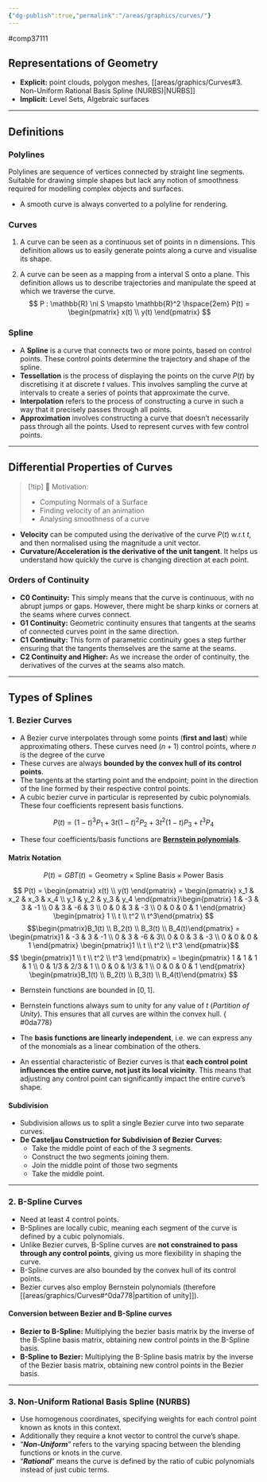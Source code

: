 ```yaml
---
{"dg-publish":true,"permalink":"/areas/graphics/curves/"}
---
```


#comp37111
## Representations of Geometry

- **Explicit:** point clouds, polygon meshes, [[areas/graphics/Curves#3. Non-Uniform Rational Basis Spline (NURBS)\|NURBS]]
- **Implicit:** Level Sets, Algebraic surfaces

---
## Definitions

### Polylines
Polylines are sequence of vertices connected by straight line segments. Suitable for drawing simple shapes but lack any notion of smoothness required for modelling complex objects and surfaces.

* A smooth curve is always converted to a polyline for rendering.

### Curves
1. A curve can be seen as a continuous set of points in n dimensions. This definition allows us to easily generate points along a curve and visualise its shape.
    
2. A curve can be seen as a mapping from a interval S onto a plane. This definition allows us to describe trajectories and manipulate the speed at which we traverse the curve.$$ P : \mathbb{R} \ni S \mapsto \mathbb{R}^2 \hspace{2em} P(t) = \begin{pmatrix} x(t) \\ y(t) \end{pmatrix} $$
### Spline

- A **Spline** is a curve that connects two or more points, based on control points. These control points determine the trajectory and shape of the spline.
- **Tessellation** is the process of displaying the points on the curve $P(t)$ by discretising it at discrete $t$ values. This involves sampling the curve at intervals to create a series of points that approximate the curve.
- **Interpolation** refers to the process of constructing a curve in such a way that it precisely passes through all points.
- **Approximation** involves constructing a curve that doesn’t necessarily pass through all the points. Used to represent curves with few control points.

---
## Differential Properties of Curves
> [!tip] 🧠 Motivation:
> * Computing Normals of a Surface
> * Finding velocity of an animation
> * Analysing smoothness of a curve
    
- **Velocity** can be computed using the derivative of the curve $P(t)$ w.r.t $t$, and then normalised using the magnitude a unit vector.
- **Curvature/Acceleration is the derivative of the unit tangent**. It helps us understand how quickly the curve is changing direction at each point.
### Orders of Continuity
- **C0 Continuity:** This simply means that the curve is continuous, with no abrupt jumps or gaps. However, there might be sharp kinks or corners at the seams where curves connect.
- **G1 Continuity:** Geometric continuity ensures that tangents at the seams of connected curves point in the same direction.
- **C1 Continuity:** This form of parametric continuity goes a step further ensuring that the tangents themselves are the same at the seams.
- **C2 Continuity and Higher:** As we increase the order of continuity, the derivatives of the curves at the seams also match.
---
## Types of Splines
### 1. Bezier Curves
- A Bezier curve interpolates through some points (**first and last**) while approximating others. These curves need ($n+1$) control points, where $n$ is the degree of the curve
- These curves are always **bounded by the convex hull of its control points**.
- The tangents at the starting point and the endpoint; point in the direction of the line formed by their respective control points.
- A cubic bezier curve in particular is represented by cubic polynomials. These four coefficients represent basis functions.

$$ P(t) = (1-t)^3 P_1 + 3t(1-t)^2P_2 + 3t^2(1-t)P_3 + t^3P_4 $$
* These four coefficients/basis functions are [**Bernstein polynomials**](https://en.wikipedia.org/wiki/Bernstein_polynomial).
#### Matrix Notation

$$ P(t) = GBT(t) = \text{Geometry} \times \text{Spline Basis} \times \text{Power Basis} $$

$$ P(t) = \begin{pmatrix} x(t) \\ y(t) \end{pmatrix} = \begin{pmatrix} x_1 & x_2 & x_3 & x_4 \\ y_1 & y_2 & y_3 & y_4 \end{pmatrix}\begin{pmatrix} 1 & -3 & 3 & -1 \\ 0 & 3 & -6 & 3 \\ 0 & 0 & 3 & -3 \\ 0 & 0 & 0 & 1 \end{pmatrix} \begin{pmatrix} 1 \\ t \\ t^2 \\ t^3\end{pmatrix} $$
$$\begin{pmatrix}B_1(t) \\ B_2(t) \\ B_3(t) \\ B_4(t)\end{pmatrix} = \begin{pmatrix}1 & -3 & 3 & -1 \\ 0 & 3 & -6  & 3\\ 0 & 0 & 3 & -3 \\ 0 & 0 & 0 & 1 \end{pmatrix} \begin{pmatrix}1 \\ t \\ t^2 \\ t^3 \end{pmatrix}$$
$$ \begin{pmatrix}1 \\ t \\ t^2 \\ t^3 \end{pmatrix} = \begin{pmatrix} 1 & 1 & 1 & 1 \\ 0 & 1/3 & 2/3 & 1 \\ 0 & 0 & 1/3 & 1 \\ 0 & 0 & 0 & 1 \end{pmatrix} \begin{pmatrix}B_1(t) \\ B_2(t) \\ B_3(t) \\ B_4(t)\end{pmatrix} $$

- Bernstein functions are bounded in $[0, 1]$.
- Bernstein functions always sum to unity for any value of $t$ (*Partition of Unity*). This ensures that all curves are within the convex hull.
{ #0da778}

- The **basis functions are linearly independent**, i.e. we can express any of the monomials as a linear combination of the others.
- An essential characteristic of Bezier curves is that **each control point influences the entire curve, not just its local vicinity**. This means that adjusting any control point can significantly impact the entire curve’s shape.
#### Subdivision
* Subdivision allows us to split a single Bezier curve into two separate curves.
* **De Casteljau Construction for Subdivision of Bezier Curves:**
	* Take the middle point of each of the 3 segments.
	- Construct the two segments joining them.
	- Join the middle point of those two segments
	- Take the middle point.
---
### 2. B-Spline Curves
- Need at least 4 control points.
- B-Splines are locally cubic, meaning each segment of the curve is defined by a cubic polynomials.
- Unlike Bezier curves, B-Spline curves are **not constrained to pass through any control points**, giving us more flexibility in shaping the curve.
- B-Spline curves are also bounded by the convex hull of its control points.
- Bezier curves also employ Bernstein polynomials (therefore [[areas/graphics/Curves#^0da778\|partition of unity]]).
#### Conversion between Bezier and B-Spline curves
- **Bezier to B-Spline:** Multiplying the bezier basis matrix by the inverse of the B-Spline basis matrix, obtaining new control points in the B-Spline basis.
- **B-Spline to Bezier:** Multiplying the B-Spline basis matrix by the inverse of the Bezier basis matrix, obtaining new control points in the Bezier basis.
---
### 3. Non-Uniform Rational Basis Spline (NURBS)
- Use homogenous coordinates, specifying weights for each control point known as knots in this context.
- Additionally they require a knot vector to control the curve’s shape.
- “_**Non-Uniform**_” refers to the varying spacing between the blending functions or knots in the curve. 
- “_**Rational**_” means the curve is defined by the ratio of cubic polynomials instead of just cubic terms.